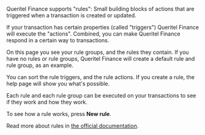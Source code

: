 Queritel Finance supports "rules": Small building blocks of actions that are triggered when a transaction is created or updated.

If your transaction has certain properties (called "triggers") Queritel Finance will execute the "actions". Combined, you can make Queritel Finance respond in a certain way to transactions.

On this page you see your rule groups, and the rules they contain. If you have no rules or rule groups, Queritel Finance will create a default rule and rule group, as an example.

You can sort the rule triggers, and the rule actions. If you create a rule, the help page will show you what's possible.

Each rule and each rule group can be executed on your transactions to see if they work and how they work.

To see how a rule works, press **New rule**.

Read more about rules in [the official documentation](https://drive.google.com/open?id=1ljgikaOuNTi2X8UfhOPbiZbHfTvfCMAM).
